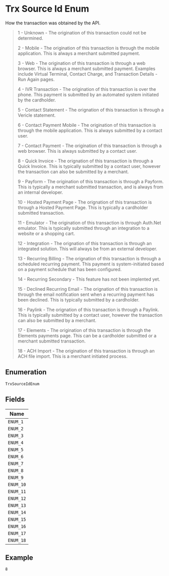 
# Trx Source Id Enum

How the transaction was obtained by the API.

> 1 - Unknown - The origination of this transaction could not be determined.
> 
> 2 - Mobile - The origination of this transaction is through the mobile application. This is always a merchant submitted payment.
> 
> 3 - Web - The origination of this transaction is through a web browser. This is always a merchant submitted payment. Examples include Virtual Terminal, Contact Charge, and Transaction Details - Run Again pages.
> 
> 4 - IVR Transaction - The origination of this transaction is over the phone. This payment is submitted by an automated system initiated by the cardholder.
> 
> 5 - Contact Statement - The orignation of this transaction is through a Vericle statement.
> 
> 6 - Contact Payment Mobile - The origination of this transaction is through the mobile application. This is always submitted by a contact user.
> 
> 7 - Contact Payment - The origination of this transaction is through a web browser. This is always submitted by a contact user.
> 
> 8 - Quick Invoice - The orignation of this transaction is through a Quick Invoice. This is typically submitted by a contact user, however the transaction can also be submitted by a merchant.
> 
> 9 - Payform - The origination of this transaction is through a Payform. This is typically a merchant submitted transaction, and is always from an internal developer.
> 
> 10 - Hosted Payment Page - The orignation of this transaction is through a Hosted Payment Page. This is typically a cardholder submitted transaction.
> 
> 11 - Emulator -  The origination of this transaction is through Auth.Net emulator. This is typically submitted through an integration to a website or a shopping cart.
> 
> 12 - Integration - The orignation of this transaction is through an integrated solution. This will always be from an external developer.
> 
> 13 - Recurring Billing - The orignation of this transaction is through a scheduled recurring payment. This payment is system-initiated based on a payment schedule that has been configured.
> 
> 14 - Recurring Secondary - This feature has not been implented yet.
> 
> 15 - Declined Recurring Email - The orignation of this transaction is through the email notification sent when a recurring payment has been declined. This is typically submitted by a cardholder.
> 
> 16 - Paylink - The orignation of this transaction is through a Paylink. This is typically submitted by a contact user, however the transaction can also be submitted by a merchant.
> 
> 17 - Elements - The origination of this transaction is through the Elements payments page. This can be a cardholder submitted or a merchant submitted transaction.
> 
> 18 - ACH Import - The origination of this transaction is through an ACH file import. This is a merchant initiated process.

## Enumeration

`TrxSourceIdEnum`

## Fields

| Name |
|  --- |
| `ENUM_1` |
| `ENUM_2` |
| `ENUM_3` |
| `ENUM_4` |
| `ENUM_5` |
| `ENUM_6` |
| `ENUM_7` |
| `ENUM_8` |
| `ENUM_9` |
| `ENUM_10` |
| `ENUM_11` |
| `ENUM_12` |
| `ENUM_13` |
| `ENUM_14` |
| `ENUM_15` |
| `ENUM_16` |
| `ENUM_17` |
| `ENUM_18` |

## Example

```
8
```

